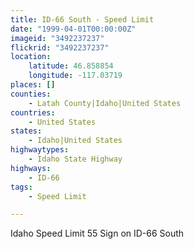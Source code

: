 ```yaml
---
title: ID-66 South - Speed Limit
date: "1999-04-01T00:00:00Z"
imageid: "3492237237"
flickrid: "3492237237"
location:
    latitude: 46.858854
    longitude: -117.03719
places: []
counties:
    - Latah County|Idaho|United States
countries:
    - United States
states:
    - Idaho|United States
highwaytypes:
    - Idaho State Highway
highways:
    - ID-66
tags:
    - Speed Limit

---
```

Idaho Speed Limit 55 Sign on ID-66 South
